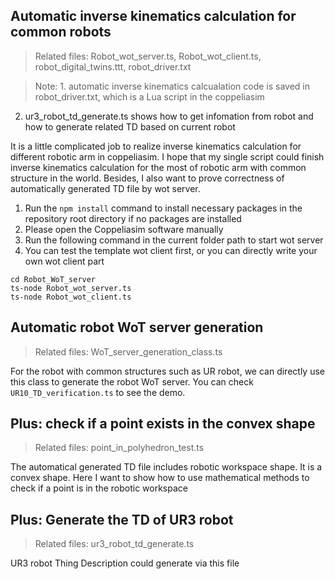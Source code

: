 ## Automatic inverse kinematics calculation for common robots

>Related files: Robot_wot_server.ts, Robot_wot_client.ts, robot_digital_twins.ttt, robot_driver.txt

>Note: 1. automatic inverse kinematics calcualation code is saved in robot_driver.txt, which is a Lua script in the coppeliasim
2. ur3_robot_td_generate.ts shows how to get infomation from robot and how to generate related TD based on current robot

It is a little complicated job to realize inverse kinematics calculation for different robotic arm in coppeliasim. I hope that my single script could finish inverse kinematics calculation for the most of robotic arm with common structure in the world. Besides, I also want to prove correctness of automatically generated TD file by wot server.

1. Run the ```npm install``` command to install necessary packages in the repository root directory if no packages are installed
2. Please open the Coppeliasim software manually
3. Run the following command in the current folder path to start wot server
4. You can test the template wot client first, or you can directly write your own wot client part

```
cd Robot_WoT_server
ts-node Robot_wot_server.ts
ts-node Robot_wot_client.ts
```

## Automatic robot WoT server generation

>Related files: WoT_server_generation_class.ts

For the robot with common structures such as UR robot, we can directly use this class to generate the robot WoT server. You can check ```UR10_TD_verification.ts``` to see the demo.


## Plus: check if a point exists in the convex shape
>Related files: point_in_polyhedron_test.ts

The automatical generated TD file includes robotic workspace shape. It is a convex shape. Here I want to show how to use mathematical methods to check if a point is in the robotic workspace

## Plus: Generate the TD of UR3 robot
>Related files: ur3_robot_td_generate.ts

UR3 robot Thing Description could generate via this file
